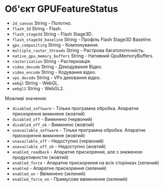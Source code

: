 # Об'єкт GPUFeatureStatus

* `2d_canvas` String - Полотно.
* `flash_3d` String - Flash.
* `flash_stage3d` String - Flash Stage3D.
* `flash_stage3d_baseline` String - Профіль Flash Stage3D Baseline.
* `gpu_compositing` String - Компонування.
* `multiple_raster_threads` String - Растрова багатопоточність.
* `native_gpu_memory_buffers` String - Нативний GpuMemoryBuffers.
* `rasterization` String - Растеризація.
* `video_decode` String - Декодування Відео.
* `video_encode` String - Кодування відео.
* `vpx_decode` String - VPx дековання відео.
* `webgl` String - WebGL.
* `webgl2` String - WebGL2.

Можливі значення:

* `disabled_software` - Тільки програмна обробка. Апаратне прискорення вимкнене (жовтий)
* `disabled_off` - Вимкнено (червоний)
* `disabled_off_ok` - Вимкнено (жовтий)
* `unavailable_software` - Тільки програмна обробка. Апаратне прискорення вимкнене (жовтий)
* `unavailable_off` - Недоступно (червоний)
* `unavailable_off_ok` - Недоступно (жовтий)
* `enabled_readback` - Апаратне прискорення, але з зниженою продуктивністю (жовтий)
* `enabled_force` - Апаратне прискорення на всіх сторінках (зелений)
* `enabled` - Апаратне прискорення (зелений)
* `enabled_on` - Ввімкнено (зелений)
* `enabled_force_on` - Примусове ввімкнення (зелений)